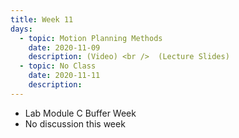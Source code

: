 ```yaml
---
title: Week 11
days:
  - topic: Motion Planning Methods
    date: 2020-11-09
    description: (Video) <br />  (Lecture Slides) 
  - topic: No Class
    date: 2020-11-11
    description: 
---
```


- Lab Module C Buffer Week
- No discussion this week

